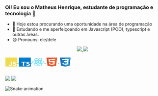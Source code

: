 ### Oi! Eu sou o Matheus Henrique, estudante de programação e tecnologia 👋

- 🔭 Hoje estou procurando uma oportunidade na área de programação
- 🌱 Estudando e me aperfeiçoando em Javascript (POO), typescript e outras áreas.
- 😄 Pronouns: ele/dele

<div align="center">
  <a href="https://github.com/tianopo">
  <img height="180em" src="https://github-readme-stats.vercel.app/api?username=tianopo&show_icons=true&theme=dark&include_all_commits=true&count_private=true&title_color=blue"/>
  <img height="180em" src="https://github-readme-stats.vercel.app/api/top-langs/?username=tianopo&layout=compact&langs_count=7&theme=dark&title_color=blue"/>
</div>
  
<div style="display: inline_block"><br>
  <img align="center" alt="Math-Js" height="30" width="40" src="https://raw.githubusercontent.com/devicons/devicon/master/icons/javascript/javascript-plain.svg">
  <img align="center" alt="Math-Ts" height="30" width="40" src="https://raw.githubusercontent.com/devicons/devicon/master/icons/typescript/typescript-plain.svg">
  <img align="center" alt="Math-React" height="30" width="40" src="https://raw.githubusercontent.com/devicons/devicon/master/icons/react/react-original.svg">
  <img align="center" alt="Math-HTML" height="30" width="40" src="https://raw.githubusercontent.com/devicons/devicon/master/icons/html5/html5-original.svg">
  <img align="center" alt="Math-CSS" height="30" width="40" src="https://raw.githubusercontent.com/devicons/devicon/master/icons/css3/css3-original.svg">
</div>
  
  ##
  
<div>  
  <a href = "mailto:matheuslink18@hotmail.com"><img src="https://img.shields.io/badge/-Hotmail-%23333?style=for-the-badge&logo=hotmail&logoColor=white" target="_blank"></a>
  <a href="https://www.linkedin.com/in/matheus-henrique-de-abreu-313508115/" target="_blank"><img src="https://img.shields.io/badge/-LinkedIn-%230077B5?style=for-the-badge&logo=linkedin&logoColor=white" target="_blank"></a>
 
  ![Snake animation](https://github.com/tianopo/tianopo/blob/output/github-contribution-grid-snake.svg)
</div>

